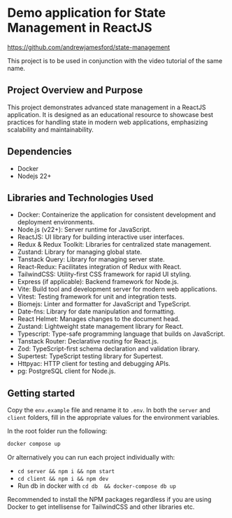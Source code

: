 # Demo application for State Management in ReactJS

https://github.com/andrewjamesford/state-management

This project is to be used in conjunction with the video tutorial of the same name.

## Project Overview and Purpose

This project demonstrates advanced state management in a ReactJS application. It is designed as an educational resource to showcase best practices for handling state in modern web applications, emphasizing scalability and maintainability.

## Dependencies

- Docker
- Nodejs 22+

## Libraries and Technologies Used

- Docker: Containerize the application for consistent development and deployment environments.
- Node.js (v22+): Server runtime for JavaScript.
- ReactJS: UI library for building interactive user interfaces.
- Redux & Redux Toolkit: Libraries for centralized state management.
- Zustand: Library for managing global state.
- Tanstack Query: Library for managing server state.
- React-Redux: Facilitates integration of Redux with React.
- TailwindCSS: Utility-first CSS framework for rapid UI styling.
- Express (if applicable): Backend framework for Node.js.
- Vite: Build tool and development server for modern web applications.
- Vitest: Testing framework for unit and integration tests.
- Biomejs: Linter and formatter for JavaScript and TypeScript.
- Date-fns: Library for date manipulation and formatting.
- React Helmet: Manages changes to the document head.
- Zustand: Lightweight state management library for React.
- Typescript: Type-safe programming language that builds on JavaScript.
- Tanstack Router: Declarative routing for React.js.
- Zod: TypeScript-first schema declaration and validation library.
- Supertest: TypeScript testing library for Supertest.
- Httpyac: HTTP client for testing and debugging APIs.
- pg: PostgreSQL client for Node.js.

## Getting started

Copy the `env.example` file and rename it to `.env`. In both the `server` and `client` folders, fill in the appropriate values for the environment variables.

In the root folder run the following:

```sh
docker compose up
```

Or alternatively you can run each project individually with:

- `cd server && npm i && npm start`
- `cd client && npm i && npm dev`
- Run db in docker with `cd db  && docker-compose db up`

Recommended to install the NPM packages regardless if you are using Docker to get intellisense for TailwindCSS and other libraries etc.